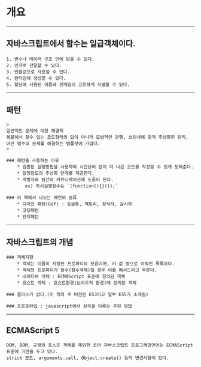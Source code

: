 # 개요

*****

## 자바스크립트에서 함수는 일급객체이다.
    1. 변수나 데이터 구조 안에 담을 수 있다.
    2. 인자로 전달할 수 있다.
    3. 반환값으로 사용할 수 있다.
    4. 런타임에 생성할 수 있다.
    5. 할당에 사용된 이름과 관계없이 고유하게 식별할 수 있다.

----

## 패턴
    >
    일반적인 문제에 대한 해결책
    복붙해서 쓸수 있는 코드형태의 답이 아니라 모범적인 관행, 쓰임새에 맞게 추상화된 원리,
    어떤 범주의 문제를 해결하는 템플릿에 가깝다.
    > 

    ### 패턴을 사용하는 이유
        * 검증된 실행방법을 사용하여 시간낭비 없이 더 나은 코드를 작성할 수 있게 도와준다.
        * 일정정도의 추상화 단게를 제공한다.
        * 개발자와 팀간의 커뮤니케이션에 도움이 된다.
           ex) 즉시실행함수는 `(function(){}());`

    ### 이 책에서 나오는 패턴의 종류
        * 디자인 패턴(Gof) : 싱글톤, 팩토리, 장식자, 감시자
        * 코딩패턴
        * 안티패턴

-----

## 자바스크립트의 개념

    ### 객체지향
        * 객체는 이름이 지정된 프로퍼티의 모음이며, 키-값 쌍으로 이뤄진 목록이다.
        * 객체의 프로퍼티가 함수(함수객체)일 경우 이를 메서드라고 부른다.
        * 네이티브 객체 : ECMAScript 표준에 정의된 객체
        * 호스트 객체 : 호스트환경(브라우저 환경)에 정의된 객체

    ### 클라스가 없다.(이 책의 주 버전은 ES3이고 일부 ES5가 소개됨)

    ### 프로토타입 : javascript에서 상속을 다루는 주된 방법

-----

## ECMAScript 5
    DOM, BOM, 규정외 호스트 객체를 제외한 코어 자바스크립트 프로그래밍언어는 ECMAScript 표준에 기반을 두고 있다.
    strict 모드, arguments.call, Object.create() 등의 변경사항이 있다.
